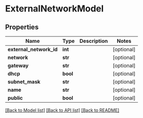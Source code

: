 # ExternalNetworkModel

## Properties
Name | Type | Description | Notes
------------ | ------------- | ------------- | -------------
**external_network_id** | **int** |  | [optional] 
**network** | **str** |  | [optional] 
**gateway** | **str** |  | [optional] 
**dhcp** | **bool** |  | [optional] 
**subnet_mask** | **str** |  | [optional] 
**name** | **str** |  | [optional] 
**public** | **bool** |  | [optional] 

[[Back to Model list]](../README.md#documentation-for-models) [[Back to API list]](../README.md#documentation-for-api-endpoints) [[Back to README]](../README.md)


